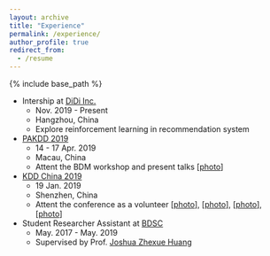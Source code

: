 ```yaml
---
layout: archive
title: "Experience"
permalink: /experience/
author_profile: true
redirect_from:
  - /resume
---
```


{% include base_path %}

* Intership at [DiDi Inc.](<https://www.didiglobal.com/>)
  * Nov. 2019 - Present
  * Hangzhou, China
  * Explore reinforcement learning in recommendation system
* [PAKDD 2019](<https://pakdd2019.medmeeting.org/en>)
  * 14 - 17 Apr. 2019
  * Macau, China
  * Attent the BDM workshop and present talks [[photo](/images/pakdd-1.jpeg)]
* [KDD China 2019](<http://kddchina.org/#/Content/fenghui2019>)
  * 19 Jan. 2019
  * Shenzhen, China
  * Attent the conference as a volunteer [[photo](/images/kdd-china1.jpg)], [[photo](/images/kdd-china2.jpg)], [[photo](/images/kdd-china3.jpg)], [[photo](/images/kdd-china4.jpg)]
* Student Researcher Assistant at [BDSC](<http://bdsc.szu.edu.cn/>)
  * May. 2017 - May. 2019
  * Supervised by Prof. [Joshua Zhexue Huang](<https://ieeexplore.ieee.org/author/37081979900>)



